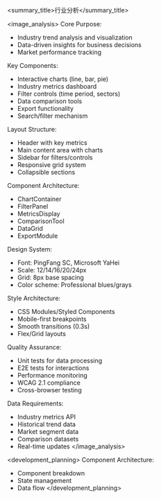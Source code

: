 
<summary_title>行业分析</summary_title>

<image_analysis>
Core Purpose:
- Industry trend analysis and visualization
- Data-driven insights for business decisions
- Market performance tracking

Key Components:
- Interactive charts (line, bar, pie)
- Industry metrics dashboard
- Filter controls (time period, sectors)
- Data comparison tools
- Export functionality
- Search/filter mechanism

Layout Structure:
- Header with key metrics
- Main content area with charts
- Sidebar for filters/controls
- Responsive grid system
- Collapsible sections

Component Architecture:
- ChartContainer
- FilterPanel
- MetricsDisplay
- ComparisonTool
- DataGrid
- ExportModule

Design System:
- Font: PingFang SC, Microsoft YaHei
- Scale: 12/14/16/20/24px
- Grid: 8px base spacing
- Color scheme: Professional blues/grays

Style Architecture:
- CSS Modules/Styled Components
- Mobile-first breakpoints
- Smooth transitions (0.3s)
- Flex/Grid layouts

Quality Assurance:
- Unit tests for data processing
- E2E tests for interactions
- Performance monitoring
- WCAG 2.1 compliance
- Cross-browser testing

Data Requirements:
- Industry metrics API
- Historical trend data
- Market segment data
- Comparison datasets
- Real-time updates
</image_analysis>

<development_planning>
Component Architecture:
- Component breakdown
- State management
- Data flow
</development_planning>